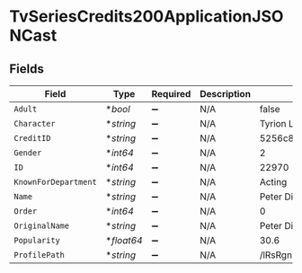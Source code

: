 # TvSeriesCredits200ApplicationJSONCast


## Fields

| Field                            | Type                             | Required                         | Description                      | Example                          |
| -------------------------------- | -------------------------------- | -------------------------------- | -------------------------------- | -------------------------------- |
| `Adult`                          | **bool*                          | :heavy_minus_sign:               | N/A                              | false                            |
| `Character`                      | **string*                        | :heavy_minus_sign:               | N/A                              | Tyrion Lannister                 |
| `CreditID`                       | **string*                        | :heavy_minus_sign:               | N/A                              | 5256c8b219c2956ff6047cd8         |
| `Gender`                         | **int64*                         | :heavy_minus_sign:               | N/A                              | 2                                |
| `ID`                             | **int64*                         | :heavy_minus_sign:               | N/A                              | 22970                            |
| `KnownForDepartment`             | **string*                        | :heavy_minus_sign:               | N/A                              | Acting                           |
| `Name`                           | **string*                        | :heavy_minus_sign:               | N/A                              | Peter Dinklage                   |
| `Order`                          | **int64*                         | :heavy_minus_sign:               | N/A                              | 0                                |
| `OriginalName`                   | **string*                        | :heavy_minus_sign:               | N/A                              | Peter Dinklage                   |
| `Popularity`                     | **float64*                       | :heavy_minus_sign:               | N/A                              | 30.6                             |
| `ProfilePath`                    | **string*                        | :heavy_minus_sign:               | N/A                              | /lRsRgnksAhBRXwAB68MFjmTtLrk.jpg |